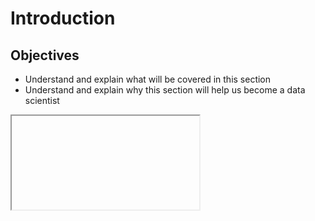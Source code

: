 
# Introduction

## Objectives
* Understand and explain what will be covered in this section 
* Understand and explain why this section will help us become a data scientist

<iframe></iframe>

